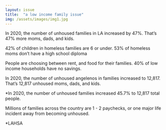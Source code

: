 ```yaml
---
layout: issue
title:  "a low income family issue"
img: /assets/images/img1.jpg
---
```

In 2020, the number of unhoused families in LA increased by 47%. That’s 47% more moms, dads, and kids.

42% of children in homeless families are 6 or under.
53% of homeless moms don’t have a high school diploma

People are choosing between rent, and food for their families.
40% of low income households have no savings.

In 2020, the number of unhoused angelenos in families increased to 12,817. That’s 12,817 unhoused moms, dads, and kids.

*In 2020, the number of unhoused families increased 45.7% to 12,817 total people.

Millions of families across the country are 1 - 2 paychecks, or one major life incident away from becoming unhoused.

*LAHSA
